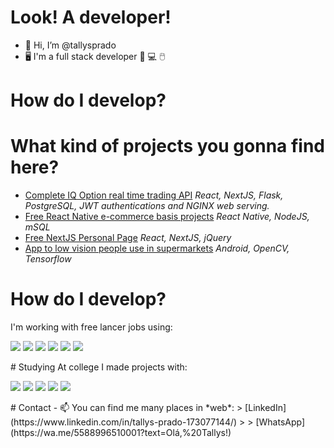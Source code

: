 # Look! A developer!
- 👋 Hi, I’m @tallysprado
- 🖥️ I'm a full stack developer :iphone: :computer: :computer_mouse:

# How do I develop?


# What kind of projects you gonna find here?
- [Complete IQ Option real time trading API](https://github.com/tallysprado/copycash) *React, NextJS, Flask, PostgreSQL, JWT authentications and NGINX web serving.* 
- [Free React Native e-commerce basis projects](https://github.com/tallysprado/fashionapp) *React Native, NodeJS, mSQL*
- [Free NextJS Personal Page](https://github.com/tallysprado/PersonalPage) *React, NextJS, jQuery*
- [App to low vision people use in supermarkets](https://github.com/tallysprado/Blinder0.5) *Android, OpenCV, Tensorflow*

# How do I develop?
I'm working with free lancer jobs using:
<p>
  <img src="https://img.shields.io/badge/-react.js-282c34?logo=react&logoColor=61DAFB&style=for-the-badge" />
  <img src="https://img.shields.io/badge/-reactnative%20-282c34?logo=react&logoColor=61DAFB&style=for-the-badge" />
  <img src="https://img.shields.io/badge/node.js%20-%2343853D.svg?&style=for-the-badge&logo=node.js&logoColor=white" />
  <img src="https://img.shields.io/badge/-flask%20-000000?logo=flask&logoColor=white&style=for-the-badge" />
  <img src="https://img.shields.io/badge/-jquery%20-0769ad?logo=jquery&logoColor=white&style=for-the-badge" />
  <img src="https://img.shields.io/badge/-postgresql%20-336791?logo=postgresql&logoColor=white&style=for-the-badge" />
</p>
# Studying
At college I made projects with:
<p>
  <img src="https://img.shields.io/badge/-react.js-282c34?logo=react&logoColor=61DAFB&style=for-the-badge" />
  <img src="https://img.shields.io/badge/-reactnative%20-282c34?logo=react&logoColor=61DAFB&style=for-the-badge" />
  <img src="https://img.shields.io/badge/node.js%20-%2343853D.svg?&style=for-the-badge&logo=node.js&logoColor=white" />
  <img src="https://img.shields.io/badge/-flask%20-000000?logo=flask&logoColor=white&style=for-the-badge" />
  <img src="https://img.shields.io/badge/-jquery%20-0769ad?logo=jquery&logoColor=white&style=for-the-badge" />


</p>
# Contact
- 📫 You can find me many places in *web*:
> [LinkedIn](https://www.linkedin.com/in/tallys-prado-173077144/)
> 
> [WhatsApp](https://wa.me/5588996510001?text=Olá,%20Tallys!)

